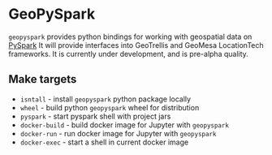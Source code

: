 # GeoPySpark

`geopyspark` provides python bindings for working with geospatial data on [PySpark](http://spark.apache.org/docs/latest/api/python/pyspark.html)
It will provide interfaces into GeoTrellis and GeoMesa LocationTech frameworks.
It is currently under development, and is pre-alpha quality.

## Make targets

 - `isntall` - install `geopyspark` python package locally
 - `wheel` - build python `geopyspark` wheel for distribution
 - `pyspark` - start pyspark shell with project jars
 - `docker-build` - build docker image for Jupyter with `geopyspark`
 - `docker-run` - run docker image for Jupyter with `geopyspark`
 - `docker-exec` - start a shell in current docker image
